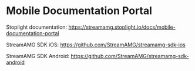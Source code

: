 # Mobile Documentation Portal

Stoplight documentation:
https://streamamg.stoplight.io/docs/mobile-documentation-portal

StreamAMG SDK iOS:
https://github.com/StreamAMG/streamamg-sdk-ios

StreamAMG SDK Android:
https://github.com/StreamAMG/streamamg-sdk-android
